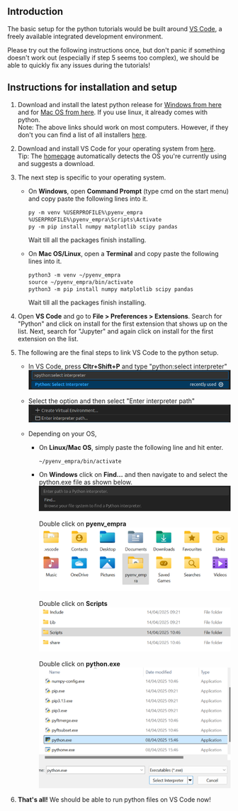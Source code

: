 ## Introduction

The basic setup for the python tutorials would be built around [VS Code](https://code.visualstudio.com/), a freely available integrated development environment. 

Please try out the following instructions once, but don't panic if something doesn't work out (especially if step 5 seems too complex), we should be able to quickly fix any issues during the tutorials!

## Instructions for installation and setup 

1. Download and install the latest python release for [Windows from here](https://www.python.org/ftp/python/3.13.3/python-3.13.3-amd64.exe) and for [Mac OS from here](https://www.python.org/ftp/python/3.13.3/python-3.13.3-macos11.pkg). If you use linux, it already comes with python.\
Note: The above links should work on most computers. However, if they don't you can find a list of all installers [here](https://www.python.org/downloads/release/python-3133/).

2. Download and install VS Code for your operating system from [here](https://code.visualstudio.com/Download).\
Tip: The [homepage](https://code.visualstudio.com) automatically detects the OS you're currently using and suggests a download.

3. The next step is specific to your operating system.

    * On **Windows**, open **Command Prompt** (type cmd on the start menu) and copy paste the following lines into it.
        ```
        py -m venv %USERPROFILE%\pyenv_empra
        %USERPROFILE%\pyenv_empra\Scripts\Activate
        py -m pip install numpy matplotlib scipy pandas 
        ```

        Wait till all the packages finish installing.

    * On **Mac OS/Linux**, open a **Terminal** and copy paste the following lines into it.

        ```
        python3 -m venv ~/pyenv_empra
        source ~/pyenv_empra/bin/activate
        python3 -m pip install numpy matplotlib scipy pandas 
        ```
        Wait till all the packages finish installing.

 4. Open **VS Code** and go to **File > Preferences > Extensions**. Search for "Python" and click on install for the first extension that shows up on the list. Next, search for "Jupyter" and again click on install for the first extension on the list.

5. The following are the final steps to link VS Code to the python setup. 

    * In VS Code, press **Cltr+Shift+P** and type "python:select interpreter"
    ![Screenshot](screenshots/image.png)

    * Select the option and then select "Enter interpreter path"
    ![alt text](screenshots/image-1.png)

    * Depending on your OS,
        * On **Linux/Mac OS**, simply paste the following line and hit enter.
            ```
            ~/pyenv_empra/bin/activate
            ```
        * On **Windows** click on **Find...** and then navigate to and select the python.exe file as shown below.
        ![alt text](screenshots/image-3.png)\
        \
        Double click on **pyenv_empra**
        ![alt text](screenshots/step1.png)\
        \
        Double click on **Scripts**
        ![alt text](screenshots/step2.png)\
        \
        Double click on **python.exe**
        ![alt text](screenshots/step3.png)

6. **That's all!** We should be able to run python files on VS Code now!